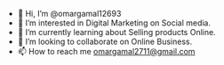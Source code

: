 - 👋 Hi, I’m @omargamal12693
- 👀 I’m interested in Digital Marketing on Social media. 
- 🌱 I’m currently learning about Selling products Online. 
- 💞️ I’m looking to collaborate on Online Business. 
- 📫 How to reach me omargamal2711@gmail.com 

<!---
omargamal12693/omargamal12693 is a ✨ special ✨ repository because its `README.md` (this file) appears on your GitHub profile.
You can click the Preview link to take a look at your changes.
--->

